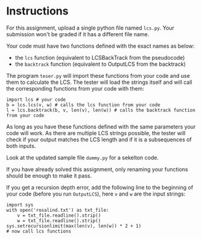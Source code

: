 # Instructions

For this assignment, upload a single python file named `lcs.py`. Your submission won't be graded if it has a different file name.

Your code must have two functions defined with the exact names as below:
* the `lcs` function (equivalent to LCSBackTrack from the pseudocode)
* the `backtrack` function (equivalent to OutputLCS from the backtrack)

The program `teser.py` will import these functions from your code and use them to calculate the LCS. The tester will load the strings itself and will call the corresponding functions from your code with them:

```
import lcs # your code
b = lcs.lcs(v, w) # calls the lcs function from your code
l = lcs.backtrack(b, v, len(v), len(w)) # calls the backtrack function from your code
```

As long as you have these functions defined with the same parameters your code will work. As there are multiple LCS strings possible, the tester will check if your output matches the LCS length and if it is a subsequences of both inputs.

Look at the updated sample file `dummy.py` for a sekelton code.

If you have already solved this assignment, only renaming your functions should be enough to make it pass.

If you get a recursion depth error, add the following line to the beginning of your code (before you run `OutputLCS`), here `v` and `w` are the input strings:

```
import sys
with open('rosalind.txt') as txt_file:
    v = txt_file.readline().strip()
    w = txt_file.readline().strip()
sys.setrecursionlimit(max(len(v), len(w)) * 2 + 1)
# now call lcs functions
```
